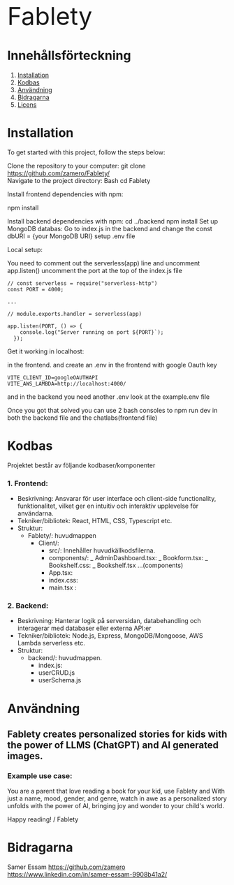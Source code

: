 <span style="color:#; font-family: ; font-size: 4em;">Fablety</span>

# Innehållsförteckning

1. [Installation](#installation)
2. [Kodbas](#kodbas)
3. [Användning](#användning)
4. [Bidragarna](#bidragarna)
5. [Licens](#licens)

# Installation

To get started with this project, follow the steps below:

Clone the repository to your computer:
git clone https://github.com/zamero/Fablety/
<br>Navigate to the project directory:
Bash
cd Fablety

Install frontend dependencies with npm:

npm install

Install backend dependencies with npm:
cd ../backend
npm install
Set up MongoDB databas:
Go to index.js in the backend
and change the const dbURI = {your MongoDB URI}
setup .env file

Local setup:

You need to comment out the serverless(app) line and uncomment app.listen()
uncomment the port at the top of the index.js file

```
// const serverless = require("serverless-http")
const PORT = 4000;

...

// module.exports.handler = serverless(app)

app.listen(PORT, () => {
    console.log("Server running on port ${PORT}`);
  });
```

Get it working in localhost:

in the frontend. and create an .env in the frontend with google Oauth key

```
VITE_CLIENT_ID=googleOAUTHAPI
VITE_AWS_LAMBDA=http://localhost:4000/
```

and in the backend you need another .env look at the example.env file

Once you got that solved you can use 2 bash consoles to npm run dev in both the backend file and the chatlabs(frontend file)

# Kodbas

Projektet består av följande kodbaser/komponenter

### 1. **Frontend**:

- Beskrivning: Ansvarar för user interface och client-side functionality, funktionalitet, vilket ger en intuitiv och interaktiv upplevelse för användarna.
- Tekniker/bibliotek: React, HTML, CSS, Typescript etc.
- Struktur:
  - Fablety/: huvudmappen
    - Client/:
      - src/: Innehåller huvudkällkodsfilerna.
      - components/:
        _ AdminDashboard.tsx:
        _ Bookform.tsx:
        _ Bookshelf.css:
        _ Bookshelf.tsx
        ...(components)
        <br>
      - App.tsx:
      - index.css:
      - main.tsx :

### 2. **Backend**:

- Beskrivning: Hanterar logik på serversidan, databehandling och interagerar med databaser eller externa API:er
- Tekniker/bibliotek: Node.js, Express, MongoDB/Mongoose, AWS Lambda serverless etc.
- Struktur:
  - backend/: huvudmappen.
    - index.js:
    - userCRUD.js
    - userSchema.js

# Användning

## Fablety creates personalized stories for kids with the power of LLMS (ChatGPT) and AI generated images.

### Example use case:

You are a parent that love reading a book for your kid, use Fablety and With just a name, mood, gender, and genre, watch in awe as a personalized story unfolds with the power of AI, bringing joy and wonder to your child's world.

Happy reading!
/ Fablety

# Bidragarna

Samer Essam
https://github.com/zamero
https://www.linkedin.com/in/samer-essam-9908b41a2/

